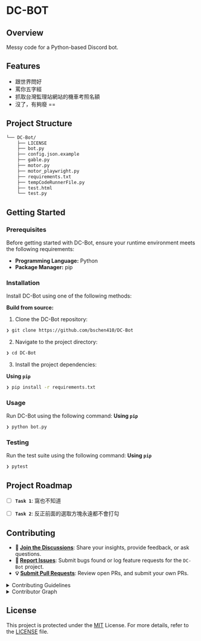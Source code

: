 <!-- <p align="center">
    <img src="https://cdn-icons-png.flaticon.com/512/6295/6295417.png" align="center" width="30%">
</p> -->
<p align="center"><h1 align="left">DC-BOT</h1></p>

##  Overview

Messy code for a Python-based Discord bot.


##  Features

- 跟世界問好
- 罵你五字經
- 抓取台灣監理站網站的機車考照名額
- 沒了，有夠廢 ==


##  Project Structure

```sh
└── DC-Bot/
    ├── LICENSE
    ├── bot.py
    ├── config.json.example
    ├── gable.py
    ├── motor.py
    ├── motor_playwright.py
    ├── requirements.txt
    ├── tempCodeRunnerFile.py
    ├── test.html
    └── test.py
```


##  Getting Started

###  Prerequisites

Before getting started with DC-Bot, ensure your runtime environment meets the following requirements:

- **Programming Language:** Python
- **Package Manager:** pip


###  Installation

Install DC-Bot using one of the following methods:

**Build from source:**

1. Clone the DC-Bot repository:
```sh
❯ git clone https://github.com/bschen410/DC-Bot
```

2. Navigate to the project directory:
```sh
❯ cd DC-Bot
```

3. Install the project dependencies:


**Using `pip`**

```sh
❯ pip install -r requirements.txt
```




###  Usage
Run DC-Bot using the following command:
**Using `pip`**

```sh
❯ python bot.py
```


###  Testing
Run the test suite using the following command:
**Using `pip`**

```sh
❯ pytest
```


##  Project Roadmap

- [ ] **`Task 1`**: 窩也不知道
- [ ] **`Task 2`**: 反正前面的選取方塊永遠都不會打勾


##  Contributing

- **💬 [Join the Discussions](https://github.com/bschen410/DC-Bot/discussions)**: Share your insights, provide feedback, or ask questions.
- **🐛 [Report Issues](https://github.com/bschen410/DC-Bot/issues)**: Submit bugs found or log feature requests for the `DC-Bot` project.
- **💡 [Submit Pull Requests](https://github.com/bschen410/DC-Bot/blob/main/CONTRIBUTING.md)**: Review open PRs, and submit your own PRs.

<details closed>
<summary>Contributing Guidelines</summary>

1. **Fork the Repository**: Start by forking the project repository to your github account.
2. **Clone Locally**: Clone the forked repository to your local machine using a git client.
   ```sh
   git clone https://github.com/bschen410/DC-Bot
   ```
3. **Create a New Branch**: Always work on a new branch, giving it a descriptive name.
   ```sh
   git checkout -b new-feature-x
   ```
4. **Make Your Changes**: Develop and test your changes locally.
5. **Commit Your Changes**: Commit with a clear message describing your updates.
   ```sh
   git commit -m 'Implemented new feature x.'
   ```
6. **Push to github**: Push the changes to your forked repository.
   ```sh
   git push origin new-feature-x
   ```
7. **Submit a Pull Request**: Create a PR against the original project repository. Clearly describe the changes and their motivations.
8. **Review**: Once your PR is reviewed and approved, it will be merged into the main branch. Congratulations on your contribution!
</details>

<details closed>
<summary>Contributor Graph</summary>
<br>
<p align="left">
   <a href="https://github.com{/bschen410/DC-Bot/}graphs/contributors">
      <img src="https://contrib.rocks/image?repo=bschen410/DC-Bot">
   </a>
</p>
</details>


##  License

This project is protected under the [MIT](https://opensource.org/license/mit) License. For more details, refer to the [LICENSE](https://github.com/bschen410/DC-Bot/blob/main/LICENSE) file.
